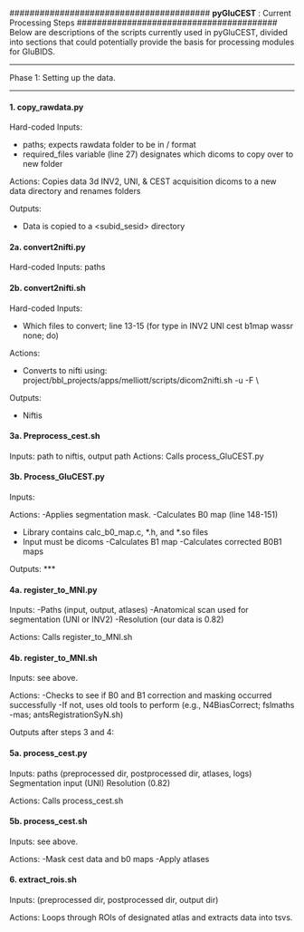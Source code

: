 ########################################
**pyGluCEST** : Current Processing Steps
########################################
Below are descriptions of the scripts currently used in pyGluCEST, divided into sections that could potentially provide the basis for processing modules for GluBIDS.


*****
Phase 1: Setting up the data.
*****
#### 1. copy_rawdata.py

Hard-coded Inputs:
- paths; expects rawdata folder to be in <subid>/<sesid> format
- required_files variable (line 27) designates which dicoms to copy over to new folder

Actions:
Copies data 3d INV2, UNI, & CEST acquisition dicoms to a new data directory and renames folders

Outputs: 
- Data is copied to a <subid_sesid> directory

#### 2a. convert2nifti.py
Hard-coded Inputs: paths 

#### 2b. convert2nifti.sh
Hard-coded Inputs: 
- Which files to convert; line 13-15 (for type in INV2 UNI cest b1map wassr none; do)

Actions: 
- Converts to nifti using:
    project/bbl_projects/apps/melliott/scripts/dicom2nifti.sh -u -F \

Outputs: 
- Niftis  

#### 3a. Preprocess_cest.sh
Inputs: path to niftis, output path
Actions: Calls process_GluCEST.py

#### 3b. Process_GluCEST.py
Inputs: 

Actions: 
-Applies segmentation mask.
-Calculates B0 map (line 148-151) 
   - Library contains calc_b0_map.c, *.h, and *.so files
   - Input must be dicoms
-Calculates B1 map
-Calculates corrected B0B1 maps

Outputs: ***

#### 4a. register_to_MNI.py
Inputs: 
-Paths (input, output, atlases)
-Anatomical scan used for segmentation (UNI or INV2)
-Resolution (our data is 0.82)

Actions: Calls register_to_MNI.sh

#### 4b. register_to_MNI.sh
Inputs:
see above.

Actions:
-Checks to see if B0 and B1 correction and masking occurred successfully
-If not, uses old tools to perform (e.g., N4BiasCorrect; fslmaths -mas; antsRegistrationSyN.sh)

Outputs after steps 3 and 4:

#### 5a. process_cest.py
Inputs: 
paths (preprocessed dir, postprocessed dir, atlases, logs)
Segmentation input (UNI)
Resolution (0.82)

Actions: 
Calls process_cest.sh

#### 5b. process_cest.sh
Inputs: 
see above.

Actions: 
-Mask cest data and b0 maps
-Apply atlases

#### 6. extract_rois.sh
Inputs: 
(preprocessed dir, postprocessed dir, output dir)

Actions:
Loops through ROIs of designated atlas and extracts data into tsvs.
